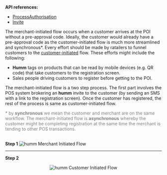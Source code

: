 <strong>API references: </strong>

 - <a href="/pos/api/process_authorisation/">ProcessAuthorisation</a>
 - <a href="/pos/api/invite/">Invite</a>

The merchant-initiated flow occurs when a customer arrives at the POI without a pre-approval code. Ideally, the customer would already have a pre-approval code as the customer-initiated flow is much more streamlined and synchronous*. Every effort should be made by ratailers to funnel customers to the <a href="/pos/flows/customer_initiated_flow/">customer-initiated</a> flow. These efforts might include the following:

* **Humm** tags on products that can be read by mobile devices (e.g. QR code) that take customers to the registration screen.
* Sales people driving customers to register before getting to the POI.

The merchant-initiated flow is a two step process. The first part involves the POS system brokering an **humm** invite to the customer (by sending an SMS with a link to the registration screen). Once the customer has registered, the rest of the process is same as customer-initiated flow.

<div style="color: grey;">* by <b>synchronous</b> we mean the customer and merchant are on the same workflow. The merchant-initiated flow is <b>asynchronous</b> whereby the customer might be completing registration at the same time the merchant is tending to other POS transactions.</div><br/>


<strong>Step 1</strong>
<img src="/img/pos/flows/cust-init-1.png" alt="humm Merchant Initiated Flow">

---

<strong>Step 2</strong>

<p style="text-align: center;"><img src="/img/pos/flows/cust-init-2.png" alt="humm Customer Initiated Flow"></p>
